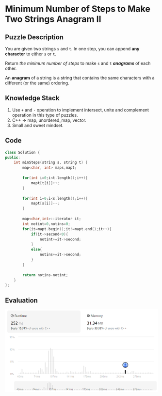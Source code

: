 # Minimum Number of Steps to Make Two Strings Anagram II
## Puzzle Description
You are given two strings `s` and `t`. In one step, you can append **any character** to either `s` or `t`.

Return *the minimum number of steps* to make `s` and `t` ***anagrams*** of each other.

An **anagram** of a string is a string that contains the same characters with a different (or the same) ordering.

## Knowledge Stack
1. Use `+` and `-` operation to implement intersect, unite and complement operation in this type of puzzles.
2. C++ -> map, unordered_map, vector.
3. Small and sweet mindset.

## Code
```cpp
class Solution {
public:
    int minSteps(string s, string t) {
        map<char, int> maps,mapt;

        for(int i=0;i<t.length();i++){
            mapt[t[i]]++;
        }

        for(int i=0;i<s.length();i++){
            mapt[s[i]]--;
        }

        map<char,int>::iterator it;
        int notint=0,notins=0;
        for(it=mapt.begin();it!=mapt.end();it++){
            if(it->second<0){
                notint+=it->second;
            }
            else{
                notins+=it->second;
            }
        }

        return notins-notint;
    }
};
```

## Evaluation
![MNoStMTSAII](./Minimum%20Number%20of%20Steps%20to%20Make%20Two%20Strings%20Anagram%20II.png)